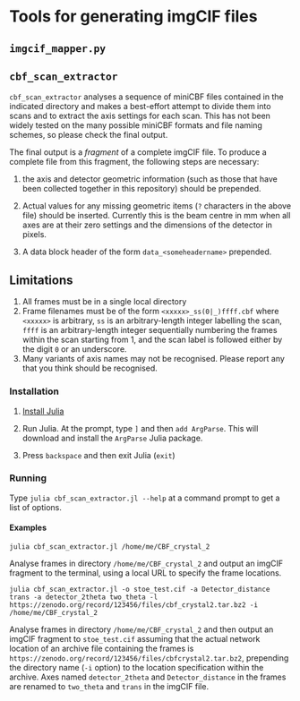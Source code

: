 # Tools for generating imgCIF files

## `imgcif_mapper.py`

## `cbf_scan_extractor`

`cbf_scan_extractor` analyses a sequence of miniCBF files contained in 
the indicated directory and makes a best-effort attempt to divide them
into scans and to extract the axis settings for each scan. This has not
been widely tested on the many possible miniCBF formats and file naming
schemes, so please check the final output.

The final output is a _fragment_ of a complete imgCIF file. To produce a
complete file from this fragment, the following steps are necessary:

1. the axis and detector geometric information (such as those
that have been collected together in this repository) should be 
prepended.

2. Actual values for any missing geometric items (`?` characters in
the above file) should be inserted. Currently this is the beam centre
in mm when all axes are at their zero settings and the dimensions of
the detector in pixels.

3. A data block header of the form `data_<someheadername>` prepended.

## Limitations

1. All frames must be in a single local directory
2. Frame filenames must be of the form `<xxxxx>_ss(0|_)ffff.cbf`
where `<xxxxx>` is arbitrary, `ss` is an arbitrary-length integer
labelling the scan, `ffff` is an arbitrary-length integer
sequentially numbering the frames within the scan starting from
1, and the scan label is followed either by the digit `0` or
an underscore.
3. Many variants of axis names may not be recognised. Please
report any that you think should be recognised.

### Installation

1. [Install Julia](https://julialang.org/downloads)

2. Run Julia. At the prompt, type `]` and then `add ArgParse`. This
will download and install the `ArgParse` Julia package.

3. Press `backspace` and then exit Julia (`exit`)

### Running

Type `julia cbf_scan_extractor.jl --help` at a command prompt to get
a list of options.

#### Examples

```julia cbf_scan_extractor.jl /home/me/CBF_crystal_2```

Analyse frames in directory `/home/me/CBF_crystal_2` and output an imgCIF fragment
to the terminal, using a local URL to specify the frame locations.

```julia cbf_scan_extractor.jl -o stoe_test.cif -a Detector_distance trans -a detector_2theta two_theta -l https://zenodo.org/record/123456/files/cbf_crystal2.tar.bz2 -i /home/me/CBF_crystal_2```

Analyse frames in directory `/home/me/CBF_crystal_2` and then output an imgCIF fragment to
`stoe_test.cif` assuming that the actual network location of an archive file containing
the frames is 
`https://zenodo.org/record/123456/files/cbfcrystal2.tar.bz2`, prepending the directory
name (`-i` option) to the location specification within the archive. Axes named
`detector_2theta` and `Detector_distance` in the frames are renamed to `two_theta`
and `trans` in the imgCIF file.

